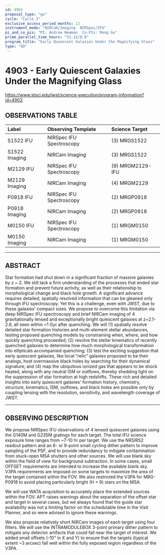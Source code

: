 ```yaml
---
id: 4903
proposal_type: "go"
cycle: "Cycle 3"
exclusive_access_period_months: 12
instrument_mode: "NIRCam/Imaging  NIRSpec/IFU"
pi_and_co_pis: "PI: Andrew Newman  Co-PIs: Meng Gu"
prime_parallel_time_hours: "51.12/0.0"
program_title: "Early Quiescent Galaxies Under the Magnifying Glass"
type: "GO"
---
```

# 4903 - Early Quiescent Galaxies Under the Magnifying Glass
https://www.stsci.edu/jwst/science-execution/program-information?id=4903
## OBSERVATIONS TABLE
| Label             | Observing Template          | Science Target      |
| :---------------- | :-------------------------- | :------------------ |
| S1522 IFU         | NIRSpec IFU Spectroscopy    | (3) MRGS1522        |
| S1522 Imaging     | NIRCam Imaging              | (3) MRGS1522        |
| M2129 IFU         | NIRSpec IFU Spectroscopy    | (9) MRGM2129-IFU    |
| M2129 Imaging     | NIRCam Imaging              | (4) MRGM2129        |
| P0918 IFU         | NIRSpec IFU Spectroscopy    | (2) MRGP0918        |
| P0918 Imaging     | NIRCam Imaging              | (2) MRGP0918        |
| M0150 IFU         | NIRSpec IFU Spectroscopy    | (1) MRGM0150        |
| M0150 Imaging     | NIRCam Imaging              | (1) MRGM0150        |

---

## ABSTRACT

Star formation had shut down in a significant fraction of massive galaxies by z ~ 2. We still lack a firm understanding of the processes that ended star formation and prevent future activity, as well as their relationship to morphological change and black hole growth. A significant advance requires detailed, spatially resolved information that can be gleaned only through IFU spectroscopy. Yet this is a challenge, even with JWST, due to these galaxies' compact sizes. We propose to overcome this limitation via deep NIRSpec IFU spectroscopy and brief NIRCam imaging of 4 gravitationally lensed and exceptionally bright quiescent galaxies at z=2.1-2.6, all seen within ~1 Gyr after quenching. We will (1) spatially resolve detailed star formation histories and multi-element stellar abundances, testing proposed quenching models by constraining when, where, and how quickly quenching proceeded; (2) resolve the stellar kinematics of recently quenched galaxies to determine how much morphological transformation into ellipticals accompanied quenching; (3) test the exciting suggestion that early quiescent galaxies, like local "relic" galaxies proposed to be their analogs, host overmassive black holes by searching for their dynamical signature; and (4) map the ubiquitous ionized gas that appears to be shock heated, along with any neutral ISM or outflows, thereby shedding light on the suppression of star formation at high redshifts. These rich and detailed insights into early quiescent galaxies' formation history, chemistry, structure, kinematics, ISM, outflows, and black holes are possible only by coupling lensing with the resolution, sensitivity, and wavelength coverage of JWST.

---

## OBSERVING DESCRIPTION

We propose NIRSpec IFU observations of 4 lensed quiescent galaxies using the G140M and G235M gratings for each target. The total IFU science exposure time ranges from ~7-10 hr per target. We use the NRSIRS2 readout pattern and an 8- or 9-point small cycling dither pattern to improve sampling of the PSF, and to provide redundancy to mitigate contamination from stuck-open MSA shutters and other sources. We will use blank sky within the field of view for background subtraction. In some cases, small OFFSET requirements are intended to increase the available blank sky. V3PA requirements are imposed on some targets to maximize the area of the target contained within the FOV. We also restricted the V3PA for MRG-P0918 to avoid placing particularly bright (H < 9) stars on the MSA.

We will use WATA acquisition to accurately place the extended sources within the FOV. APT raises warnings about the separation of the offset star and target in several cases, but we always found that the guide star availability was not a limiting factor on the schedulable time in the Visit Planner, and so were advised to ignore these warnings.

We also propose relatively short NIRCam images of each target using four filters. We will use the INTRAMODULEBOX 3-point primary dither pattern to mitigate any detector artifacts that could fall near the target of interest. We added small offsets (-10" in X and Y) to ensure that the targets (typical extent ~3 arcsec) fall well within the fully exposed region regardless of the V3PA.